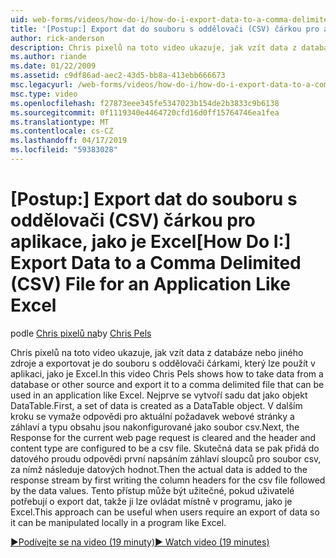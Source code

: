 ```yaml
---
uid: web-forms/videos/how-do-i/how-do-i-export-data-to-a-comma-delimited-csv-file-for-an-application-like-excel
title: '[Postup:] Export dat do souboru s oddělovači (CSV) čárkou pro aplikace, jako je Excel | Dokumentace Microsoftu'
author: rick-anderson
description: Chris pixelů na toto video ukazuje, jak vzít data z databáze nebo jiného zdroje a exportovat je do souboru s oddělovači čárkami, který slouží li aplikace...
ms.author: riande
ms.date: 01/22/2009
ms.assetid: c9df86ad-aec2-43d5-bb8a-413ebb666673
msc.legacyurl: /web-forms/videos/how-do-i/how-do-i-export-data-to-a-comma-delimited-csv-file-for-an-application-like-excel
msc.type: video
ms.openlocfilehash: f27873eee345fe5347023b154de2b3833c9b6138
ms.sourcegitcommit: 0f1119340e4464720cfd16d0ff15764746ea1fea
ms.translationtype: MT
ms.contentlocale: cs-CZ
ms.lasthandoff: 04/17/2019
ms.locfileid: "59383028"
---
```

# <a name="how-do-i-export-data-to-a-comma-delimited-csv-file-for-an-application-like-excel"></a><span data-ttu-id="26219-103">[Postup:] Export dat do souboru s oddělovači (CSV) čárkou pro aplikace, jako je Excel</span><span class="sxs-lookup"><span data-stu-id="26219-103">[How Do I:] Export Data to a Comma Delimited (CSV) File for an Application Like Excel</span></span>

<span data-ttu-id="26219-104">podle [Chris pixelů na](https://twitter.com/chrispels)</span><span class="sxs-lookup"><span data-stu-id="26219-104">by [Chris Pels](https://twitter.com/chrispels)</span></span>

<span data-ttu-id="26219-105">Chris pixelů na toto video ukazuje, jak vzít data z databáze nebo jiného zdroje a exportovat je do souboru s oddělovači čárkami, který lze použít v aplikaci, jako je Excel.</span><span class="sxs-lookup"><span data-stu-id="26219-105">In this video Chris Pels shows how to take data from a database or other source and export it to a comma delimited file that can be used in an application like Excel.</span></span> <span data-ttu-id="26219-106">Nejprve se vytvoří sadu dat jako objekt DataTable.</span><span class="sxs-lookup"><span data-stu-id="26219-106">First, a set of data is created as a DataTable object.</span></span> <span data-ttu-id="26219-107">V dalším kroku se vymaže odpovědi pro aktuální požadavek webové stránky a záhlaví a typu obsahu jsou nakonfigurované jako soubor csv.</span><span class="sxs-lookup"><span data-stu-id="26219-107">Next, the Response for the current web page request is cleared and the header and content type are configured to be a csv file.</span></span> <span data-ttu-id="26219-108">Skutečná data se pak přidá do datového proudu odpovědi první napsáním záhlaví sloupců pro soubor csv, za nímž následuje datových hodnot.</span><span class="sxs-lookup"><span data-stu-id="26219-108">Then the actual data is added to the response stream by first writing the column headers for the csv file followed by the data values.</span></span> <span data-ttu-id="26219-109">Tento přístup může být užitečné, pokud uživatelé potřebují o export dat, takže ji lze ovládat místně v programu, jako je Excel.</span><span class="sxs-lookup"><span data-stu-id="26219-109">This approach can be useful when users require an export of data so it can be manipulated locally in a program like Excel.</span></span>

[<span data-ttu-id="26219-110">&#9654;Podívejte se na video (19 minuty)</span><span class="sxs-lookup"><span data-stu-id="26219-110">&#9654; Watch video (19 minutes)</span></span>](https://channel9.msdn.com/Blogs/ASP-NET-Site-Videos/how-do-i-export-data-to-a-comma-delimited-csv-file-for-an-application-like-excel)
